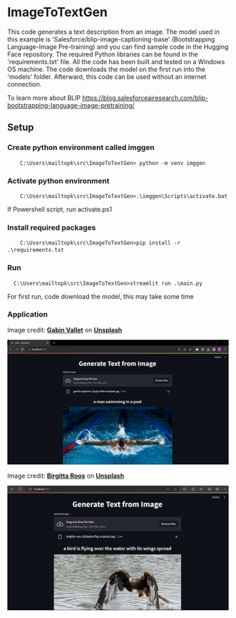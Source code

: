 # ImageToTextGen
This code generates a text description from an image. The model used in this example is 'Salesforce/blip-image-captioning-base' (Bootstrapping Language-Image Pre-training) and you can find sample code in the Hugging Face repository. 
The required Python libraries can be found in the 'requirements.txt' file. All the code has been built and tested on a Windows OS machine. The code downloads the model on the first run into the 'models' folder. Afterward, this code can be used without an internet connection.

To learn more about BLIP https://blog.salesforceairesearch.com/blip-bootstrapping-language-image-pretraining/

## Setup
### Create python environment called imggen
```dos
    C:\Users\mailtopk\src\ImageToTextGen> python -m venv imggen
```

### Activate python environment
```dos
    C:\Users\mailtopk\src\ImageToTextGen>.\imggen\Scripts\activate.bat
```
If Powershell script, run activate.ps1

### Install required packages
```dos
    C:\Users\mailtopk\src\ImageToTextGen>pip install -r .\requirements.txt
```

### Run 
```dos
  C:\Users\mailtopk\src\ImageToTextGen>streamlit run .\main.py
``` 
For first run, code download the model, this may take some time

### Application

Image credit: **[Gabin Vallet]("https://unsplash.com/@gabinvallet?utm_source=unsplash&utm_medium=referral&utm_content=creditCopyText")** on **[Unsplash]("https://unsplash.com/photos/J154nEkpzlQ?utm_source=unsplash&utm_medium=referral&utm_content=creditCopyText")**
  

![Main Screen](images/MainScreen2.png)

Image credit: **[Birgitta Roos]("https://unsplash.com/@birgittaroos?utm_source=unsplash&utm_medium=referral&utm_content=creditCopyText")**
on **[Unsplash]("https://unsplash.com/photos/5Q30qduJfVg?utm_source=unsplash&utm_medium=referral&utm_content=creditCopyText")**
  
![Main Screen](images/MainScreen.png)



